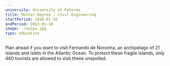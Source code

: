 ```yaml
---
university: University of Palermo
title: Master Degree - Civil Engineering
startPeriod: 2016-01-10
endPeriod: 2013-01-10
image: ./unipa.jpg
type: education
---
```


Plan ahead if you want to visit Fernando de Noronha, an archipelago of 21 islands and islets in the Atlantic Ocean. To protect these fragile islands, only 460 tourists are allowed to visit these unspoiled.
